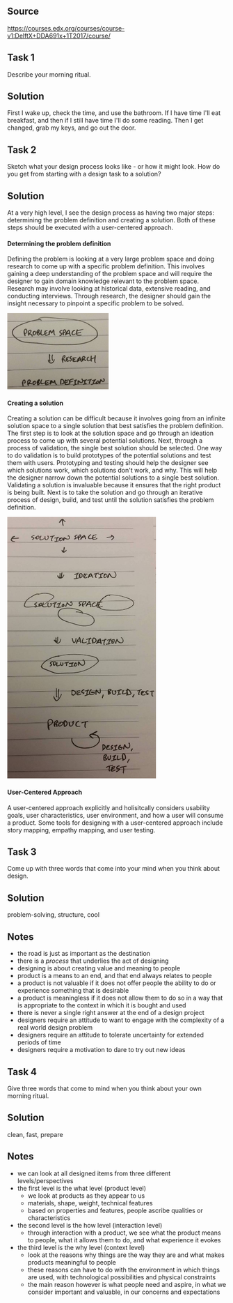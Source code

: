 ## Source
https://courses.edx.org/courses/course-v1:DelftX+DDA691x+1T2017/course/

## Task 1
Describe your morning ritual.

## Solution
First I wake up, check the time, and use the bathroom. If I have time I'll eat breakfast, and then if I still have time I'll do some reading. Then I get changed, grab my keys, and go out the door.

## Task 2
Sketch what your design process looks like - or how it might look. How do you get from starting with a design task to a solution?

## Solution
At a very high level, I see the design process as having two major steps: determining the problem definition and creating a solution. Both of these steps should be executed with a user-centered approach.

#### Determining the problem definition
Defining the problem is looking at a very large problem space and doing research to come up with a specific problem definition. This involves gaining a deep understanding of the problem space and will require the designer to gain domain knowledge relevant to the problem space. Research may involve looking at historical data, extensive reading, and conducting interviews. Through research, the designer should gain the insight necessary to pinpoint a specific problem to be solved. 

<img src="https://github.com/johnlee1/learn/blob/master/design/activities-and-notes/delft-design-approach/diagram-defining_a_problem.jpg" height="175" />

#### Creating a solution
Creating a solution can be difficult because it involves going from an infinite solution space to a single solution that best satisfies the problem definition. The first step is to look at the solution space and go through an ideation process to come up with several potential solutions. Next, through a process of validation, the single best solution should be selected. One way to do validation is to build prototypes of the potential solutions and test them with users. Prototyping and testing should help the designer see which solutions work, which solutions don't work, and why. This will help the designer narrow down the potential solutions to a single best solution. Validating a solution is invaluable because it ensures that the right product is being built. Next is to take the solution and go through an iterative process of design, build, and test until the solution satisfies the problem definition.

<img src="https://github.com/johnlee1/learn/blob/master/design/activities-and-notes/delft-design-approach/diagram-creating_a_solution.jpg" height="600" />

#### User-Centered Approach
A user-centered approach explicitly and holisitcally considers usability goals, user characteristics, user environment, and how a user will consume a product. Some tools for designing with a user-centered approach include story mapping, empathy mapping, and user testing.

## Task 3
Come up with three words that come into your mind when you think about design.

## Solution
problem-solving, structure, cool

## Notes
* the road is just as important as the destination
* there is a *process* that underlies the act of designing
* designing is about creating value and meaning to people
* product is a means to an end, and that end always relates to people
* a product is not valuable if it does not offer people the ability to do or experience something that is desirable
* a product is meaningless if it does not allow them to do so in a way that is appropriate to the context in which it is bought and used
* there is never a single right answer at the end of a design project
* designers require an attitude to want to engage with the complexity of a real world design problem
* designers require an attitude to tolerate uncertainty for extended periods of time
* designers require a motivation to dare to try out new ideas

## Task 4
Give three words that come to mind when you think about your own morning ritual.

## Solution
clean, fast, prepare

## Notes
* we can look at all designed items from three different levels/perspectives
* the first level is the what level (product level)
    * we look at products as they appear to us
    * materials, shape, weight, technical features
    * based on properties and features, people ascribe qualities or characteristics
* the second level is the how level (interaction level)
    * through interaction with a product, we see what the product means to people, what it allows them to do, and what experience it evokes
* the third level is the why level (context level)
    * look at the reasons why things are the way they are and what makes products meaningful to people
    * these reasons can have to do with the environment in which things are used, with technological possibilities and physical constraints
    * the main reason however is what people need and aspire, in what we consider important and valuable, in our concerns and expectations
